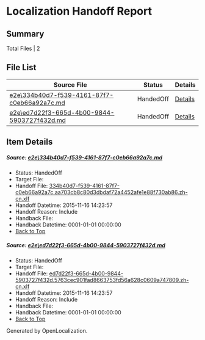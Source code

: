 # <a name='report-top'></a> Localization Handoff Report

## Summary
 Total Files | 2

## File List
 Source File | Status | Details 
 ----------- | ------ | ------- 
 [e2e\334b40d7-f539-4161-87f7-c0eb66a92a7c.md](https://github.com/OpenLocalizationTest/oltest/blob/43a4b6d2d31458ad988b3a0fb7a3675adbf13dd6/e2e/334b40d7-f539-4161-87f7-c0eb66a92a7c.md) | HandedOff | [Details](#19c62f4f45a92999b139bc8f94176176811482e41)
 [e2e\ed7d22f3-665d-4b00-9844-5903727f432d.md](https://github.com/OpenLocalizationTest/oltest/blob/43a4b6d2d31458ad988b3a0fb7a3675adbf13dd6/e2e/ed7d22f3-665d-4b00-9844-5903727f432d.md) | HandedOff | [Details](#324dd469e21e3dede367f74874e5a8ae77d4fd802)

## Item Details
##### <a name='19c62f4f45a92999b139bc8f94176176811482e41'></a> Source: [e2e\334b40d7-f539-4161-87f7-c0eb66a92a7c.md](https://github.com/OpenLocalizationTest/oltest/blob/43a4b6d2d31458ad988b3a0fb7a3675adbf13dd6/e2e/334b40d7-f539-4161-87f7-c0eb66a92a7c.md)
* Status: HandedOff
* Target File: 
* Handoff File: [334b40d7-f539-4161-87f7-c0eb66a92a7c.aa703cb8c80d3dbdaf72a4452afe1e88f730ab86.zh-cn.xlf](https://github.com/OpenLocalizationTestOrg/olhandoff/blob/18291949e6a80427c4e8d3a3968d397bfaa7e467/ol-handoff/OpenLocalizationTestOrg/oltest.zh-cn/yanz/334b40d7-f539-4161-87f7-c0eb66a92a7c.aa703cb8c80d3dbdaf72a4452afe1e88f730ab86.zh-cn.xlf)
* Handoff Datetime: 2015-11-16 14:23:57
* Handoff Reason: Include
* Handback File: 
* Handback Datetime: 0001-01-01 00:00:00
* [Back to Top](#report-top)

##### <a name='324dd469e21e3dede367f74874e5a8ae77d4fd802'></a> Source: [e2e\ed7d22f3-665d-4b00-9844-5903727f432d.md](https://github.com/OpenLocalizationTest/oltest/blob/43a4b6d2d31458ad988b3a0fb7a3675adbf13dd6/e2e/ed7d22f3-665d-4b00-9844-5903727f432d.md)
* Status: HandedOff
* Target File: 
* Handoff File: [ed7d22f3-665d-4b00-9844-5903727f432d.5763cec901fad8663753fd56a628c0609a747809.zh-cn.xlf](https://github.com/OpenLocalizationTestOrg/olhandoff/blob/18291949e6a80427c4e8d3a3968d397bfaa7e467/ol-handoff/OpenLocalizationTestOrg/oltest.zh-cn/yanz/ed7d22f3-665d-4b00-9844-5903727f432d.5763cec901fad8663753fd56a628c0609a747809.zh-cn.xlf)
* Handoff Datetime: 2015-11-16 14:23:57
* Handoff Reason: Include
* Handback File: 
* Handback Datetime: 0001-01-01 00:00:00
* [Back to Top](#report-top)


Generated by OpenLocalization.
